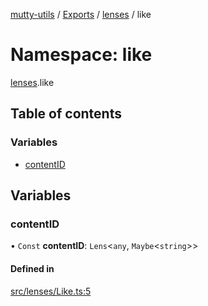 [mutty-utils](../README.md) / [Exports](../modules.md) / [lenses](lenses.md) / like

# Namespace: like

[lenses](lenses.md).like

## Table of contents

### Variables

- [contentID](lenses.like.md#contentid)

## Variables

### contentID

• `Const` **contentID**: `Lens`<`any`, `Maybe`<`string`\>\>

#### Defined in

[src/lenses/Like.ts:5](https://github.com/jonlaing/mutty-utils/blob/3ab5f76/src/lenses/Like.ts#L5)
